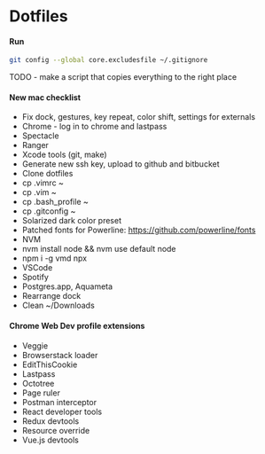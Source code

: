 # Dotfiles

#### Run

```bash
git config --global core.excludesfile ~/.gitignore
```

TODO - make a script that copies everything to the right place

#### New mac checklist
- Fix dock, gestures, key repeat, color shift, settings for externals
- Chrome - log in to chrome and lastpass
- Spectacle
- Ranger
- Xcode tools (git, make)
- Generate new ssh key, upload to github and bitbucket
- Clone dotfiles
- cp .vimrc ~
- cp .vim ~
- cp .bash_profile ~
- cp .gitconfig ~
- Solarized dark color preset
- Patched fonts for Powerline: https://github.com/powerline/fonts
- NVM
- nvm install node && nvm use default node
- npm i -g vmd npx
- VSCode
- Spotify
- Postgres.app, Aquameta
- Rearrange dock
- Clean ~/Downloads

#### Chrome Web Dev profile extensions
- Veggie
- Browserstack loader
- EditThisCookie
- Lastpass
- Octotree
- Page ruler
- Postman interceptor
- React developer tools
- Redux devtools
- Resource override
- Vue.js devtools
